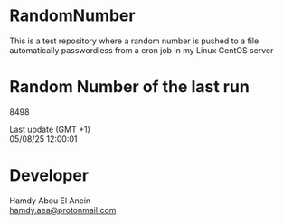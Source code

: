 # RandomNumber    
This is a test repository where a random number is pushed to a file automatically passwordless from a cron job in my Linux CentOS server    
# Random Number of the last run   
8498
      
Last update (GMT +1)    
05/08/25 12:00:01
# Developer    
Hamdy Abou El Anein   
hamdy.aea@protonmail.com
